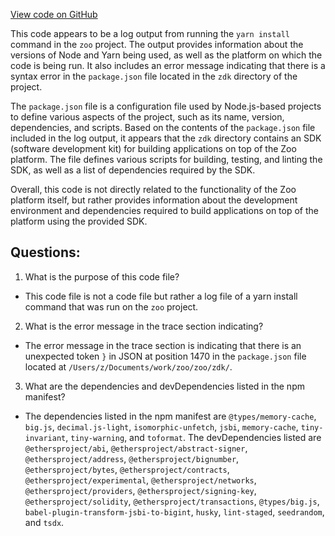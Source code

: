 [View code on GitHub](zoo-labs/zoo/blob/master/zdk/yarn-error.log)

This code appears to be a log output from running the `yarn install` command in the `zoo` project. The output provides information about the versions of Node and Yarn being used, as well as the platform on which the code is being run. It also includes an error message indicating that there is a syntax error in the `package.json` file located in the `zdk` directory of the project.

The `package.json` file is a configuration file used by Node.js-based projects to define various aspects of the project, such as its name, version, dependencies, and scripts. Based on the contents of the `package.json` file included in the log output, it appears that the `zdk` directory contains an SDK (software development kit) for building applications on top of the Zoo platform. The file defines various scripts for building, testing, and linting the SDK, as well as a list of dependencies required by the SDK.

Overall, this code is not directly related to the functionality of the Zoo platform itself, but rather provides information about the development environment and dependencies required to build applications on top of the platform using the provided SDK.
## Questions: 
 1. What is the purpose of this code file?
- This code file is not a code file but rather a log file of a yarn install command that was run on the `zoo` project.

2. What is the error message in the trace section indicating?
- The error message in the trace section is indicating that there is an unexpected token `}` in JSON at position 1470 in the `package.json` file located at `/Users/z/Documents/work/zoo/zoo/zdk/`.

3. What are the dependencies and devDependencies listed in the npm manifest?
- The dependencies listed in the npm manifest are `@types/memory-cache`, `big.js`, `decimal.js-light`, `isomorphic-unfetch`, `jsbi`, `memory-cache`, `tiny-invariant`, `tiny-warning`, and `toformat`. The devDependencies listed are `@ethersproject/abi`, `@ethersproject/abstract-signer`, `@ethersproject/address`, `@ethersproject/bignumber`, `@ethersproject/bytes`, `@ethersproject/contracts`, `@ethersproject/experimental`, `@ethersproject/networks`, `@ethersproject/providers`, `@ethersproject/signing-key`, `@ethersproject/solidity`, `@ethersproject/transactions`, `@types/big.js`, `babel-plugin-transform-jsbi-to-bigint`, `husky`, `lint-staged`, `seedrandom`, and `tsdx`.